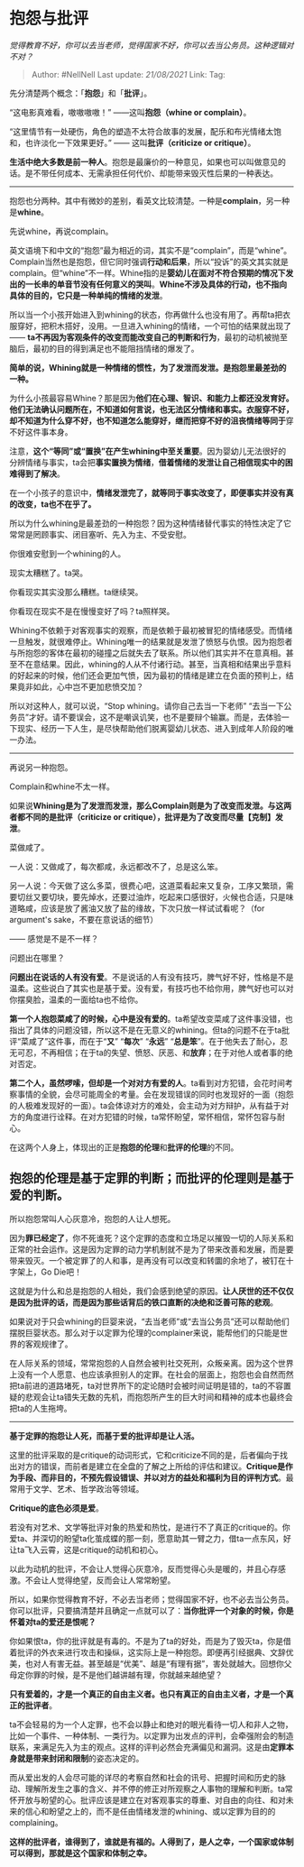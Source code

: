 # 抱怨与批评
*觉得教育不好，你可以去当老师，觉得国家不好，你可以去当公务员。这种逻辑对不对？*

> Author: #NellNell 
> Last update: *21/08/2021* 
> Link:
> Tag: 
  
先分清楚两个概念：「**抱怨**」和「**批评**」。

“这电影真难看，嗷嗷嗷嗷！” ——这叫**抱怨（whine or complain）**。

“这里情节有一处硬伤，角色的塑造不太符合故事的发展，配乐和布光情绪太饱和，也许淡化一下效果更好。” —— 这叫**批评（criticize or critique）**。

**生活中绝大多数是前一种人**。抱怨是最廉价的一种意见，如果也可以叫做意见的话。是不带任何成本、无需承担任何代价、却能带来毁灭性后果的一种表达。

---

抱怨也分两种。其中有微妙的差别，看英文比较清楚。一种是**complain**，另一种是**whine**。

先说whine，再说complain。

英文语境下和中文的“抱怨”最为相近的词，其实不是“complain”，而是“whine”。Complain当然也是抱怨，但它同时强调**行动和后果**，所以“投诉”的英文其实就是complain。但“whine”不一样。Whine指的是**婴幼儿在面对不符合预期的情况下发出的一长串的单音节没有任何意义的哭叫**。**Whine不涉及具体的行动，也不指向具体的目的，它只是一种单纯的情绪的发泄**。

所以当一个小孩开始进入到whining的状态，你再做什么也没有用了。再帮ta把衣服穿好，把积木搭好，没用。一旦进入whining的情绪，一个可怕的结果就出现了—— **ta不再因为客观条件的改变而能改变自己的判断和行为**，最初的动机被抛至脑后，最初的目的得到满足也不能阻挡情绪的爆发了。

**简单的说，Whining就是一种情绪的惯性，为了发泄而发泄。是抱怨里最差劲的一种。**

为什么小孩最容易Whine？那是因为**他们在心理、智识、和能力上都还没发育好。**他们无法确认问题所在，不知道如何言说，**也无法区分情绪和事实**。衣服穿不好，却不知道为什么穿不好，也不知道怎么能穿好，继而把穿不好的沮丧情绪**等同于**穿不好这件事本身。

注意，**这个“等同”或“置换”在产生whining中至关重要**。因为婴幼儿无法很好的分辨情绪与事实，ta会把**事实置换为情绪**，**借着情绪的发泄让自己相信现实中的困难得到了解决**。

在一个小孩子的意识中，**情绪发泄完了，就等同于事实改变了，即便事实并没有真的改变，ta也不在乎了。**

所以为什么whining是最差劲的一种抱怨？因为这种情绪替代事实的特性决定了它常常是罔顾事实、闭目塞听、先入为主、不受安慰。

你很难安慰到一个whining的人。

现实太糟糕了。ta哭。

你看现实其实没那么糟糕。ta继续哭。

你看现在现实不是在慢慢变好了吗？ta照样哭。

Whining不依赖于对客观事实的观察，而是依赖于最初被冒犯的情绪感受。而情绪一旦触发，就很难停止。Whining唯一的结果就是发泄了愤怒与仇恨。因为抱怨者与所抱怨的客体在最初的碰撞之后就失去了联系。所以他们其实并不在意真相。甚至不在意结果。因此，whining的人从不付诸行动。甚至，当真相和结果出乎意料的好起来的时候，他们还会更加气愤，因为最初的情绪是建立在负面的预判上，结果竟非如此，心中岂不更加悲愤交加？

所以对这种人，就可以说，“Stop whining。请你自己去当一下老师” “去当一下公务员”才好。请不要误会，这不是嘲讽讥笑，也不是要辩个输赢。而是，去体验一下现实、经历一下人生，是尽快帮助他们脱离婴幼儿状态、进入到成年人阶段的唯一办法。

---

再说另一种抱怨。

Complain和whine不太一样。

如果说**Whining是为了发泄而发泄，那么Complain则是为了改变而发泄。与这两者都不同的是批评（criticize or critique），批评是为了改变而尽量【克制】发泄**。

菜做咸了。

一人说：又做咸了，每次都咸，永远都改不了，总是这么笨。

另一人说：今天做了这么多菜，很费心吧，这道菜看起来又复杂，工序又繁琐，需要切丝又要切块，要先焯水，还要过油炸，吃起来口感很好，火候也合适，只是味道略咸，应该是放了酱油又放了盐的缘故，下次只放一样试试看呢？（for argument's sake，不要在意说话的细节）

—— 感觉是不是不一样？

问题出在哪里？

**问题出在说话的人有没有爱**。不是说话的人有没有技巧，脾气好不好，性格是不是温柔。这些说白了其实也是基于爱。没有爱，有技巧也不给你用，脾气好也可以对你摆臭脸，温柔的一面给ta也不给你。

**第一个人抱怨菜咸了的时候，心中是没有爱的**。ta希望改变菜咸了这件事没错，也指出了具体的问题没错，所以这不是在无意义的whining。但ta的问题不在于ta批评“菜咸了”这件事，而在于“**又**” “**每次**” “**永远**” “**总是笨**”。在于他失去了耐心，忍无可忍，不再相信；在于ta的失望、愤怒、厌恶、和**放弃**；在于对他人或者事的绝对否定。

**第二个人，虽然啰嗦，但却是一个对对方有爱的人**。ta看到对方犯错，会花时间考察事情的全貌，会尽可能周全的考量。会在发现错误的同时也发现好的一面（抱怨的人极难发现好的一面）。ta会体谅对方的难处，会主动为对方辩护，从有益于对方的角度进行诠释。在对方犯错的时候，ta常怀盼望，常怀相信，常怀包容与耐心。

在这两个人身上，体现出的正是**抱怨的伦理**和**批评的伦理**的不同。

## 抱怨的伦理是基于定罪的判断；而批评的伦理则是基于爱的判断。

所以抱怨常叫人心灰意冷，抱怨的人让人想死。

因为**罪已经定了**，你不死谁死？这个定罪的态度和立场足以摧毁一切的人际关系和正常的社会运作。这是因为定罪的动力学机制就不是为了带来改善和发展，而是要带来毁灭。一个被定罪了的人和事，是再没有可以改变和转圜的余地了，被钉在十字架上，Go Die吧！

这就是为什么和总是抱怨的人相处，我们会感到绝望的原因。**让人厌世的还不仅仅是因为批评的话，而是因为那些话背后的铁口直断的决绝和泛善可陈的悲观**。

如果说对于只会whining的巨婴来说，“去当老师”或“去当公务员”还可以帮助他们摆脱巨婴状态。那么对于以定罪为伦理的complainer来说，能帮他们的只能是世界的客观规律了。

在人际关系的领域，常常抱怨的人自然会被判社交死刑，众叛亲离。因为这个世界上没有一个人愿意、也应该承担别人的定罪。在社会的层面上，抱怨也会自然而然把ta前进的道路堵死，ta对世界所下的定论随时会被时间证明是错的，ta的不容置疑的悲观会让ta错失无数的先机，而抱怨所产生的巨大时间和精神的成本也最终会把ta的人生拖垮。

---

**基于定罪的抱怨让人死，而基于爱的批评却是让人活。**

这里的批评采取的是critique的动词形式，它和criticize不同的是，后者偏向于找出对方的错误，而前者是建立在全盘的了解之上所给的评估和建议。**Critique是作为手段、而非目的，不预先假设错误、并以对方的益处和福利为目的评判方式**。最常用于文学、艺术、哲学政治等领域。

**Critique的底色必须是爱**。

若没有对艺术、文学等批评对象的热爱和热忱，是进行不了真正的critique的。你爱ta、并深切的盼望ta化茧成蝶的那一刻，愿意助其一臂之力，借ta一点东风，好让ta飞入云霄，这是critique的动机和初心。

以此为动机的批评，不会让人觉得心灰意冷，反而觉得心头是暖的，并且心存感激。不会让人觉得绝望，反而会让人常常盼望。

所以，如果你觉得教育不好，不必去当老师；觉得国家不好，也不必去当公务员。你可以批评，只要搞清楚并且确定一点就可以了：**当你批评一个对象的时候，你是怀着对ta的爱还是恨呢？**

你如果恨ta，你的批评就是有毒的。不是为了ta的好处，而是为了毁灭ta，你是借着批评的外衣来进行攻击和操纵，这实际上是一种抱怨。即便再引经据典、文辞优美，也对人有害无益。甚至越是“优美”、越是“有理有据”，害处就越大。回想你父母定你罪的时候，是不是他们越讲越有理，你就越来越绝望？

**只有爱着的，才是一个真正的自由主义者。也只有真正的自由主义者，才是一个真正的批评者**。

ta不会轻易的为一个人定罪，也不会以静止和绝对的眼光看待一切人和非人之物，比如一个事件、一种体制、一类行为。以定罪为出发点的评判，会牵强附会的制造联系，来满足先入为主的观点。这样的评判必然会充满偏见和漏洞。这是由**定罪本身就是带来封闭和限制**的姿态决定的。

而从爱出发的人会尽可能的详尽的考察自然和社会的讯号、把握时间和历史的脉动、理解所发生之事的含义、并不停的修正对所观察之人事物的理解和判断。ta常怀开放与盼望的心。批评应该是建立在对客观事实的尊重、对自由的向往、和对未来的信心和盼望之上的，而不是任由情绪发泄的whining、或以定罪为目的的complaining。

**这样的批评者，谁得到了，谁就是有福的。人得到了，是人之幸，一个国家或体制可以得到，那就是这个国家和体制之幸。**